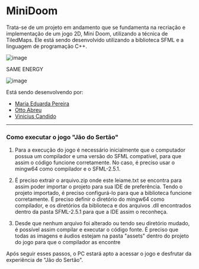 # MiniDoom

Trata-se de um projeto em andamento que se fundamenta na recriação e implementação de um jogo 2D, Mini Doom, utilizando a técnica de TiledMaps. Ele está sendo desenvolvido utilizando a biblioteca SFML e a linguagem de programação C++.

![image](https://github.com/projecefet/MiniDoom/assets/134858819/9087377a-a3a7-4f30-a07d-fe82c9308b9b)

SAME ENERGY

![image](https://github.com/projecefet/MiniDoom/assets/134858819/91e1ef51-1255-4e76-b59d-25b913de906b)



Está sendo desenvolvendo por:
- [Maria Eduarda Pereira](https://github.com/wisthg)
- [Otto Abreu](https://github.com/Otto-abreu)
- [Vinicius Candido](https://github.com/ViniciusCandido0)
  
---

### Como executar o jogo "Jão do Sertão" 


1. Para a execução do jogo é necessário inicialmente que o computador possua um compilador e uma versão do SFML 
compatível, para que assim o código funcione corretamente. No caso, é preciso usar o mingw64 como compilador e o SFML-2.5.1.

2. É preciso extrair o arquivo.zip onde este leiame.txt se encontra para assim poder importar o projeto para sua IDE de preferência. Tendo o projeto importado, é preciso configurá-lo para que a biblioteca funcione corretamente. É preciso definir o diretório do mingw64 como compilador, e os diretórios da biblioteca e dos arquivos .dll encontrados dentro da pasta SFML-2.5.1 para que a IDE assim o reconheça.

3. Desde que nenhum arquivo foi alterado ou tendo seu diretório mudado, é possível assim compilar e executar o código fonte. É preciso que todas as imagens e áudios estejam na pasta "assets" dentro do projeto do jogo para que o compilador as encontre



Após seguir esses passos, o PC estará apto a acessar o jogo e desfrutar da experiência de "Jão do Sertão".
